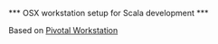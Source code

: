 
*** OSX workstation setup for Scala development ***

Based on [Pivotal Workstation](https://github.com/pivotal/pivotal_workstation)
